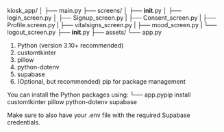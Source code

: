 kiosk_app/
│
├── main.py
├── screens/
│   ├── __init__.py
│   ├── login_screen.py
│   ├── Signup_screen.py
|   ├── Consent_screen.py
|   ├── Profile.screen.py
|   ├── vitalsigns_screen.py
|   ├── mood_screen.py
|   └── logout_screen.py
├── __init__.py
├── assets/
└── app.py

1. Python (version 3.10+ recommended)
2. customtkinter
3. pillow
4. python-dotenv
5. supabase
6. (Optional, but recommended) pip for package management

You can install the Python packages using:
└── app.pypip install customtkinter pillow python-dotenv supabase

Make sure to also have your .env file with the required Supabase credentials.
